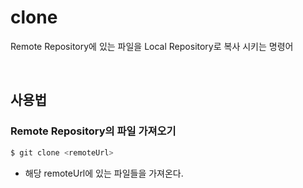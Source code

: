 # clone
Remote Repository에 있는 파일을 Local Repository로 복사 시키는 명령어

<br>

## 사용법
### Remote Repository의 파일 가져오기
```bash
$ git clone <remoteUrl>
```
- 해당 remoteUrl에 있는 파일들을 가져온다.